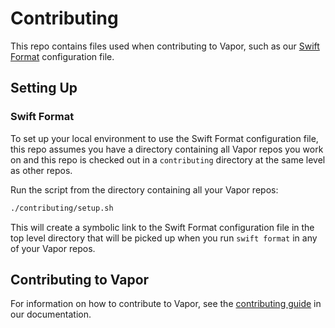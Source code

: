 # Contributing

This repo contains files used when contributing to Vapor, such as our [Swift Format](https://github.com/swiftlang/swift-format) configuration file.

## Setting Up

### Swift Format

To set up your local environment to use the Swift Format configuration file, this repo assumes you have a directory containing all Vapor repos you work on and this repo is checked out in a `contributing` directory at the same level as other repos.

Run the script from the directory containing all your Vapor repos:

```bash
./contributing/setup.sh
```

This will create a symbolic link to the Swift Format configuration file in the top level directory that will be picked up when you run `swift format` in any of your Vapor repos.

## Contributing to Vapor

For information on how to contribute to Vapor, see the [contributing guide](https://docs.vapor.codes/contributing/contributing/) in our documentation.
